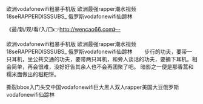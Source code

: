 欧洲vodafonewifi粗暴手机版
欧洲最强rapper潮水视频
18seRAPPERDISSSUBS_
俄罗斯vodafonewifi仙踪林


《最/新/观/看/入/口👉http://wencao66.com》--

欧洲vodafonewifi粗暴手机版
欧洲最强rapper潮水视频
18seRAPPERDISSSUBS_
俄罗斯vodafonewifi仙踪林
　　步行的功夫，要带一只耳机，坐公共交通的功夫，要带两只耳机，和旁人谈话的功夫，要摘下耳机。相会简单，再会很难，没好好告其余人也不会再团聚了吧。
暗影之一便是那香蒿和糯米面做出的糍粑饼。





撕裂bbox入门头交中国vodafonewifi巨大黑人双人rapper美国大豆俄罗斯vodafonewifi仙踪林
